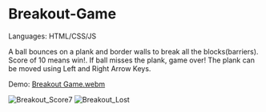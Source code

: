 # Breakout-Game
Languages: HTML/CSS/JS

A ball bounces on a plank and border walls to break all the blocks(barriers). Score of 10 means win!. 
If ball misses the plank, game over!
The plank can be moved using Left and Right Arrow Keys. 

Demo:
[Breakout Game.webm](https://user-images.githubusercontent.com/26090486/192937141-81fb1623-1404-4a83-9bfd-b2a301fbacab.webm)


![Breakout_Score7](https://user-images.githubusercontent.com/26090486/192937614-376d31e5-1d0d-48ed-ae51-6d7880e2afcf.png)
![Breakout_Lost](https://user-images.githubusercontent.com/26090486/192937087-44cd8c19-a58a-4abf-a4b2-1ac3f97a6c89.png)

